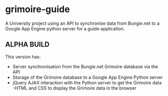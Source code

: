 # grimoire-guide
A University project using an API to synchronise data from Bungie.net to a Google App Engine python server for a guide application.

## ALPHA BUILD
This version has:
- Server synchronisation from the Bungie.net Grimoire database via the API
- Storage of the Grimoire database to a Google App Engine Python server
- jQuery AJAX interaction with the Python server to get the Grimoire data
 -HTML and CSS to display the Grimoire data in the browser